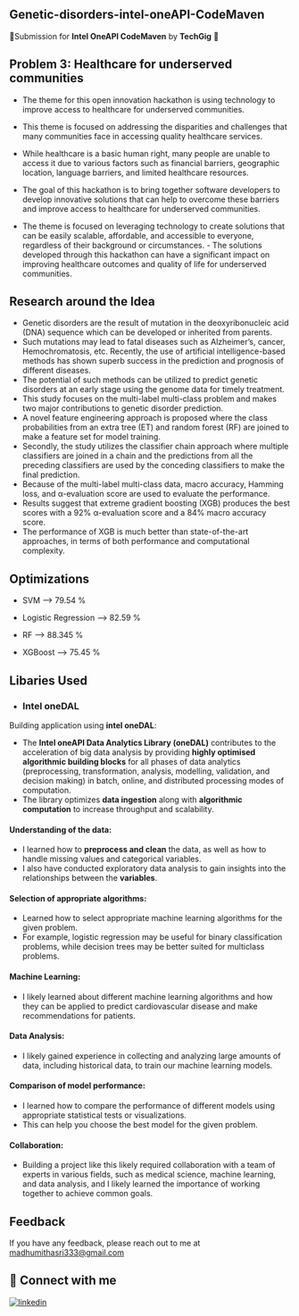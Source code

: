 ## Genetic-disorders-intel-oneAPI-CodeMaven

🌟Submission for **Intel OneAPI CodeMaven** by **TechGig** 🌟



## Problem 3: Healthcare for underserved communities


- The theme for this open innovation hackathon is using technology to improve access to healthcare for underserved communities.
- This theme is focused on addressing the disparities and challenges that many communities face in accessing quality healthcare services. 
- While healthcare is a basic human right, many people are unable to access it due to various factors such as financial barriers, geographic location, language barriers, and limited healthcare resources.



- The goal of this hackathon is to bring together software developers to develop innovative solutions that can help to overcome these barriers and improve access to healthcare for underserved communities.
- The theme is focused on leveraging technology to create solutions that can be easily scalable, affordable, and accessible to everyone, regardless of their background or circumstances. - The solutions developed through this hackathon can have a significant impact on improving healthcare outcomes and quality of life for underserved communities.



## Research around the Idea


- Genetic disorders are the result of mutation in the deoxyribonucleic acid (DNA) sequence which can be developed or inherited from parents.
- Such mutations may lead to fatal diseases such as Alzheimer’s, cancer, Hemochromatosis, etc. Recently, the use of artificial intelligence-based methods has shown superb success in the prediction and prognosis of different diseases.
- The potential of such methods can be utilized to predict genetic disorders at an early stage using the genome data for timely treatment.
- This study focuses on the multi-label multi-class problem and makes two major contributions to genetic disorder prediction.
- A novel feature engineering approach is proposed where the class probabilities from an extra tree (ET) and random forest (RF) are joined to make a feature set for model training.
- Secondly, the study utilizes the classifier chain approach where multiple classifiers are joined in a chain and the predictions from all the preceding classifiers are used by the conceding classifiers to make the final prediction.
- Because of the multi-label multi-class data, macro accuracy, Hamming loss, and α-evaluation score are used to evaluate the performance. 
- Results suggest that extreme gradient boosting (XGB) produces the best scores with a 92% α-evaluation score and a 84% macro accuracy score.
- The performance of XGB is much better than state-of-the-art approaches, in terms of both performance and computational complexity.





## Optimizations

- SVM --> 79.54 %

- Logistic Regression --> 82.59 %

- RF --> 88.345 %

- XGBoost --> 75.45 %



## Libaries Used

- ### Intel oneDAL

Building application using **intel oneDAL**: 
- The **Intel oneAPI Data Analytics Library (oneDAL)** contributes to the acceleration of big data analysis by providing **highly optimised algorithmic building blocks** for all phases of data analytics (preprocessing, transformation, analysis, modelling, validation, and decision making) in batch, online, and distributed processing modes of computation.
- The library optimizes **data ingestion** along with **algorithmic computation** to increase throughput and scalability.


#### Understanding of the data: 

- I learned how to **preprocess and clean** the data, as well as how to handle missing values and categorical variables. 
- I also have conducted exploratory data analysis to gain insights into the relationships between the **variables**.


#### Selection of appropriate algorithms: 

- Learned how to select appropriate machine learning algorithms for the given problem. 
- For example, logistic regression may be useful for binary classification problems, while decision trees may be better suited for multiclass problems.

#### Machine Learning:
- I likely learned about different machine learning algorithms and how they can be applied to predict cardiovascular disease and make recommendations for patients.

#### Data Analysis: 
- I likely gained experience in collecting and analyzing large amounts of data, including historical data, to train our machine learning models.

#### Comparison of model performance:
- I learned how to compare the performance of different models using appropriate statistical tests or visualizations. 
- This can help you choose the best model for the given problem.

#### Collaboration:
- Building a project like this likely required collaboration with a team of experts in various fields, such as medical science, machine learning, and data analysis, and I likely learned the importance of working together to achieve common goals.












## Feedback

If you have any feedback, please reach out to me at madhumithasri333@gmail.com



## 🔗 Connect with me

[![linkedin](https://img.shields.io/badge/linkedin-0A66C2?style=for-the-badge&logo=linkedin&logoColor=white)](https://www.linkedin.com/in/madhumitha-sri-m-9b0111210/)
